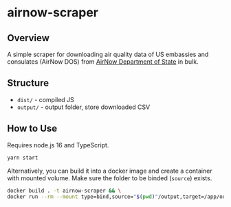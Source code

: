 # airnow-scraper

## Overview

A simple scraper for downloading air quality data of US embassies and consulates (AirNow DOS) from [AirNow Department of State](https://www.airnow.gov/international/us-embassies-and-consulates) in bulk.

## Structure

- `dist/` - compiled JS
- `output/` - output folder, store downloaded CSV

## How to Use

Requires node.js 16 and TypeScript.

```bash
yarn start
```

Alternatively, you can build it into a docker image and create a container with mounted volume. Make sure the folder to be binded (`source`) exists.

```bash
docker build . -t airnow-scraper && \
docker run --rm --mount type=bind,source="$(pwd)"/output,target=/app/output airnow-scraper
```
